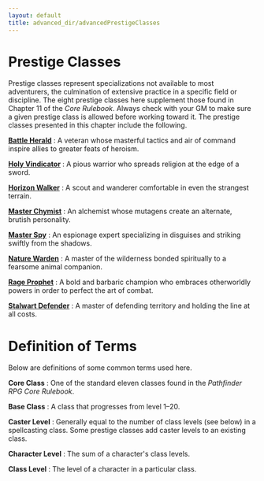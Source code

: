 ```yaml
---
layout: default
title: advanced_dir/advancedPrestigeClasses
---
```

# Prestige Classes 

Prestige classes represent specializations not available to most adventurers, the culmination of extensive practice in a specific field or discipline. The eight prestige classes here supplement those found in Chapter 11 of the _Core Rulebook_. Always check with your GM to make sure a given prestige class is allowed before working toward it. The prestige classes presented in this chapter include the following.

**[Battle Herald](../prestigeClasses_dir/battleHerald)** : A veteran whose masterful tactics and air of command inspire allies to greater feats of heroism.

**[Holy Vindicator](../prestigeClasses_dir/holyVindicator)** : A pious warrior who spreads religion at the edge of a sword.

**[Horizon Walker](../prestigeClasses_dir/horizonWalker)** : A scout and wanderer comfortable in even the strangest terrain.

**[Master Chymist](../prestigeClasses_dir/masterChymist)** : An alchemist whose mutagens create an alternate, brutish personality.

**[Master Spy](../prestigeClasses_dir/masterSpy)** : An espionage expert specializing in disguises and striking swiftly from the shadows.

**[Nature Warden](../prestigeClasses_dir/natureWarden)** : A master of the wilderness bonded spiritually to a fearsome animal companion.

**[Rage Prophet](../prestigeClasses_dir/rageProphet)** : A bold and barbaric champion who embraces otherworldly powers in order to perfect the art of combat.

**[Stalwart Defender](../prestigeClasses_dir/stalwartDefender)** : A master of defending territory and holding the line at all costs.

# Definition of Terms

Below are definitions of some common terms used here.

**Core Class** : One of the standard eleven classes found in the _Pathfinder RPG Core Rulebook_.

**Base Class** : A class that progresses from level 1–20.

**Caster Level** : Generally equal to the number of class levels (see below) in a spellcasting class. Some prestige classes add caster levels to an existing class.

**Character Level** : The sum of a character's class levels.

**Class Level** : The level of a character in a particular class.

